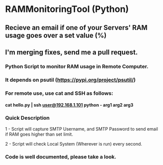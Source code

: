 # RAMMonitoringTool (Python)
## Recieve an email if one of your Servers' RAM usage goes over a set value (%)
## I'm merging fixes, send me a pull request.
### Python Script to monitor RAM usage in Remote Computer.

### It depends on psutil (https://pypi.org/project/psutil/)

### For remote use, use cat and SSH as follows:
#### cat hello.py | ssh user@192.168.1.101 python - arg1 arg2 arg3

### Quick Description

1 - Script will capture SMTP Username, and SMTP Password to send email if RAM goes higher than set limit.

2 - Script will check Local System (Wherever is run) every second.

### Code is well documented, please take a look.
